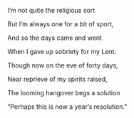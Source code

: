 I’m not quite the religious sort

But I’m always one for a bit of sport,

And so the days came and went

When I gave up sobriety for my Lent. 

  

Though now on the eve of forty days,

Near reprieve of my spirits raised,

The looming hangover begs a solution

“Perhaps this is now a year’s resolution.”